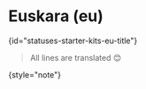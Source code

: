 # Euskara (eu)
{id="statuses-starter-kits-eu-title"}


> All lines are translated 😊
>
{style="note"}
